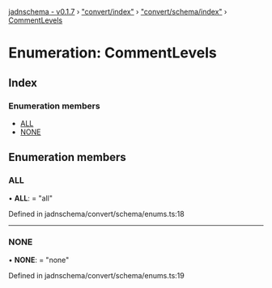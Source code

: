 [jadnschema - v0.1.7](../globals.md) › ["convert/index"](../modules/_convert_index_.md) › ["convert/schema/index"](../modules/_convert_index_._convert_schema_index_.md) › [CommentLevels](_convert_index_._convert_schema_index_.commentlevels.md)

# Enumeration: CommentLevels

## Index

### Enumeration members

* [ALL](_convert_index_._convert_schema_index_.commentlevels.md#all)
* [NONE](_convert_index_._convert_schema_index_.commentlevels.md#none)

## Enumeration members

###  ALL

• **ALL**: = "all"

Defined in jadnschema/convert/schema/enums.ts:18

___

###  NONE

• **NONE**: = "none"

Defined in jadnschema/convert/schema/enums.ts:19
